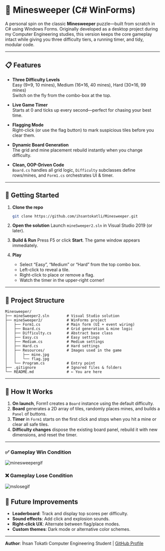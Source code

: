 
# 🎲 Minesweeper (C# WinForms)

A personal spin on the classic **Minesweeper** puzzle—built from scratch in C# using Windows Forms. Originally developed as a desktop project during my Computer Engineering studies, this version keeps the core gameplay intact while giving you three difficulty tiers, a running timer, and tidy, modular code.

---


## 📋 Features

- **Three Difficulty Levels**  
  Easy (9×9, 10 mines), Medium (16×16, 40 mines), Hard (30×16, 99 mines)  
  Switch on the fly from the combo-box at the top.

- **Live Game Timer**  
  Starts at 0 and ticks up every second—perfect for chasing your best time.

- **Flagging Mode**  
  Right-click (or use the flag button) to mark suspicious tiles before you clear them.

- **Dynamic Board Generation**  
  The grid and mine placement rebuild instantly when you change difficulty.

- **Clean, OOP-Driven Code**  
  `Board.cs` handles all grid logic, `Difficulty` subclasses define rows/mines, and `Form1.cs` orchestrates UI & timer.

---

## 🚀 Getting Started

1. **Clone the repo**  
   ```bash
   git clone https://github.com/ihsantokatli/Minesweeper.git
     ````

2. **Open the solution**
   Launch `mineSweeper2.sln` in Visual Studio 2019 (or later).

3. **Build & Run**
   Press F5 or click **Start**. The game window appears immediately.

4. **Play**

   * Select “Easy”, “Medium” or “Hard” from the top combo box.
   * Left-click to reveal a tile.
   * Right-click to place or remove a flag.
   * Watch the timer in the upper-right corner!

---

## 📂 Project Structure

```
Minesweeper/
├── mineSweeper2.sln        # Visual Studio solution
├── mineSweeper2/           # WinForms project
│   ├── Form1.cs            # Main form (UI + event wiring)
│   ├── Board.cs            # Grid generation & mine logic
│   ├── Difficulty.cs       # Abstract base class
│   ├── Easy.cs             # Easy settings
│   ├── Medium.cs           # Medium settings
│   ├── Hard.cs             # Hard settings
│   ├── Resources/          # Images used in the game
│   │   ├── mine.jpg
│   │   └── flag.jpg
│   └── Program.cs          # Entry point
├── .gitignore              # Ignored files & folders
└── README.md               # ← You are here
```

---

## 🔧 How It Works

1. **On launch**, Form1 creates a `Board` instance using the default difficulty.
2. **Board** generates a 2D array of tiles, randomly places mines, and builds a `Panel` of buttons.
3. **Timer** in `Form1` starts on the first click and stops when you hit a mine or clear all safe tiles.
4. **Difficulty changes** dispose the existing board panel, rebuild it with new dimensions, and reset the timer.

---

### ✅ Gameplay Win Condition
![minesweepergif](https://github.com/user-attachments/assets/f7f0d8e2-7fd5-496d-bf63-89f7d38992ca)

### ❌ Gameplay Lose Condition
![mslosegif](https://github.com/user-attachments/assets/09d9eae1-2515-4aa9-b64f-ab3bb91b1f91)

## 🌱 Future Improvements

* **Leaderboard**: Track and display top scores per difficulty.
* **Sound effects**: Add click and explosion sounds.
* **Right-click UX**: Alternate between flag/place modes.
* **Custom themes**: Dark mode or alternative color schemes.

---

**Author**: İhsan Tokatlı
Computer Engineering Student | [GitHub Profile](https://github.com/ihsantokatli)
